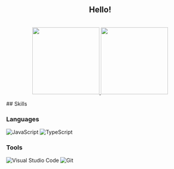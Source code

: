 <h2 align="center"> Hello! </h2>

<p align="center">
  </br>
  <a href="https://github.com/shaper12340w">
    <img height="180em" src="https://github-readme-stats.vercel.app/api?username=shaper12340w&show_icons=true&theme=algolia"/>
  </a>
  <a href="https://github.com/shaper12340w?tab=repositories">
    <img height="180em" src="https://github-readme-stats.vercel.app/api/top-langs/?exclude_repo=CCD&username=shaper12340w&layout=compact&hide_border=true&theme=algolia"/>
  </a>
</p>
## Skills

### Languages

![JavaScript](https://img.shields.io/badge/-javascript-c2ad07?style=for-the-badge&logo=javascript&logoColor=fff)
![TypeScript](https://img.shields.io/badge/-typescript-007acc?style=for-the-badge&logo=typescript&logoColor=fff)

### Tools

![Visual&nbsp;Studio&nbsp;Code](https://img.shields.io/badge/-Visual&nbsp;Studio&nbsp;Code-007ACC?style=for-the-badge&logo=Visual-Studio-Code&logoColor=fff)
![Git](https://img.shields.io/badge/-Git-F05032?style=for-the-badge&logo=Git&logoColor=fff)
